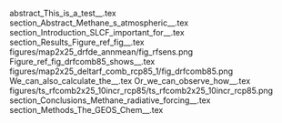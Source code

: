 abstract_This_is_a_test__.tex
section_Abstract_Methane_s_atmospheric__.tex
section_Introduction_SLCF_important_for__.tex
section_Results_Figure_ref_fig__.tex
figures/map2x25_drfde_annmean/fig_rfsens.png
Figure_ref_fig_drfcomb85_shows__.tex
figures/map2x25_deltarf_comb_rcp85_1/fig_drfcomb85.png
We_can_also_calculate_the__.tex
Or_we_can_observe_how__.tex
figures/ts_rfcomb2x25_10incr_rcp85/ts_rfcomb2x25_10incr_rcp85.png
section_Conclusions_Methane_radiative_forcing__.tex
section_Methods_The_GEOS_Chem__.tex